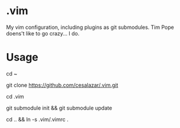 # .vim
My vim configuration, including plugins as git submodules. Tim Pope doens't like to go crazy... I do.


# Usage
cd ~

git clone https://github.com/cesalazar/.vim.git

cd .vim

git submodule init && git submodule update

cd .. && ln -s .vim/.vimrc .

